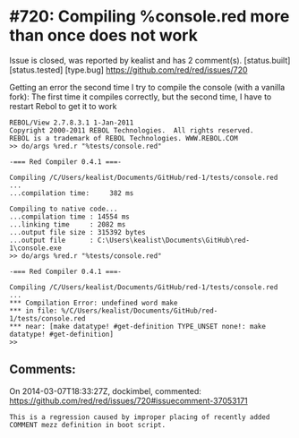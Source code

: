 
#720: Compiling %console.red more than once does not work
================================================================================
Issue is closed, was reported by kealist and has 2 comment(s).
[status.built] [status.tested] [type.bug]
<https://github.com/red/red/issues/720>

Getting an error the second time I try to compile the console (with a vanilla fork):
The first time it compiles correctly, but the second time, I have to restart Rebol to get it to work

```
REBOL/View 2.7.8.3.1 1-Jan-2011
Copyright 2000-2011 REBOL Technologies.  All rights reserved.
REBOL is a trademark of REBOL Technologies. WWW.REBOL.COM
>> do/args %red.r "%tests/console.red"    

-=== Red Compiler 0.4.1 ===-    

Compiling /C/Users/kealist/Documents/GitHub/red-1/tests/console.red ...
...compilation time:     382 ms    

Compiling to native code...
...compilation time : 14554 ms
...linking time     : 2082 ms
...output file size : 315392 bytes
...output file      : C:\Users\kealist\Documents\GitHub\red-1\console.exe
>> do/args %red.r "%tests/console.red"    

-=== Red Compiler 0.4.1 ===-    

Compiling /C/Users/kealist/Documents/GitHub/red-1/tests/console.red ...
*** Compilation Error: undefined word make
*** in file: %/C/Users/kealist/Documents/GitHub/red-1/tests/console.red
*** near: [make datatype! #get-definition TYPE_UNSET none!: make datatype! #get-definition]
>>
```



Comments:
--------------------------------------------------------------------------------

On 2014-03-07T18:33:27Z, dockimbel, commented:
<https://github.com/red/red/issues/720#issuecomment-37053171>

    This is a regression caused by improper placing of recently added COMMENT mezz definition in boot script.

